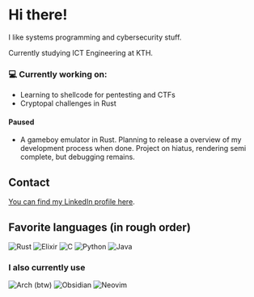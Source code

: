 # Hi there!

I like systems programming and cybersecurity stuff.

Currently studying ICT Engineering at KTH.

### 💻 Currently working on:
- Learning to shellcode for pentesting and CTFs
- Cryptopal challenges in Rust
#### Paused
- A gameboy emulator in Rust. Planning to release a overview of my development process when done. Project on hiatus, rendering semi complete, but debugging remains.
## Contact
[You can find my LinkedIn profile here](https://www.linkedin.com/in/gustav-landberg-615a31182).
## Favorite languages (in rough order)
![Rust](https://img.shields.io/badge/rust-%23000000.svg?style=for-the-badge&logo=rust&logoColor=white)
![Elixir](https://img.shields.io/badge/elixir-%234B275F.svg?style=for-the-badge&logo=elixir&logoColor=white)
![C](https://img.shields.io/badge/c-%2300599C.svg?style=for-the-badge&logo=c&logoColor=white)
![Python](https://img.shields.io/badge/python-3670A0?style=for-the-badge&logo=python&logoColor=ffdd54)
![Java](https://img.shields.io/badge/java-%23ED8B00.svg?style=for-the-badge&logo=openjdk&logoColor=white)

### I also currently use
![Arch (btw)](https://img.shields.io/badge/Arch%20Linux-1793D1?logo=arch-linux&logoColor=fff&style=for-the-badge)
![Obsidian](https://img.shields.io/badge/Obsidian-%23483699.svg?style=for-the-badge&logo=obsidian&logoColor=white)
![Neovim](https://img.shields.io/badge/NeoVim-%2357A143.svg?&style=for-the-badge&logo=neovim&logoColor=white)
